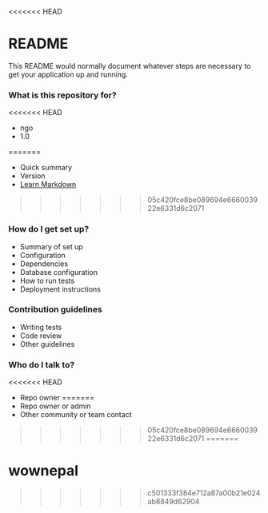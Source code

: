 <<<<<<< HEAD
# README #

This README would normally document whatever steps are necessary to get your application up and running.

### What is this repository for? ###

<<<<<<< HEAD
* ngo
* 1.0
 
=======
* Quick summary
* Version
* [Learn Markdown](https://bitbucket.org/tutorials/markdowndemo)
>>>>>>> 05c420fce8be089694e666003922e6331d6c2071

### How do I get set up? ###

* Summary of set up
* Configuration
* Dependencies
* Database configuration
* How to run tests
* Deployment instructions

### Contribution guidelines ###

* Writing tests
* Code review
* Other guidelines

### Who do I talk to? ###

<<<<<<< HEAD
* Repo owner
=======
* Repo owner or admin
* Other community or team contact
>>>>>>> 05c420fce8be089694e666003922e6331d6c2071
=======
# wownepal
>>>>>>> c501333f384e712a87a00b21e024ab8849d62904
